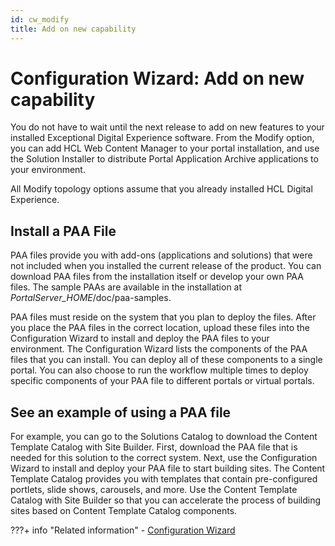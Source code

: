 ```yaml
---
id: cw_modify
title: Add on new capability
---
```


# Configuration Wizard: Add on new capability


You do not have to wait until the next release to add on new features to your installed Exceptional Digital Experience software. From the Modify option, you can add HCL Web Content Manager to your portal installation, and use the Solution Installer to distribute Portal Application Archive applications to your environment.

All Modify topology options assume that you already installed HCL Digital Experience.

## Install a PAA File

PAA files provide you with add-ons (applications and solutions) that were not included when you installed the current release of the product. You can download PAA files from the installation itself or develop your own PAA files. The sample PAAs are available in the installation at *PortalServer_HOME*/doc/paa-samples. 

PAA files must reside on the system that you plan to deploy the files. After you place the PAA files in the correct location, upload these files into the Configuration Wizard to install and deploy the PAA files to your environment. The Configuration Wizard lists the components of the PAA files that you can install. You can deploy all of these components to a single portal. You can also choose to run the workflow multiple times to deploy specific components of your PAA file to different portals or virtual portals.

## See an example of using a PAA file

For example, you can go to the Solutions Catalog to download the Content Template Catalog with Site Builder. First, download the PAA file that is needed for this solution to the correct system. Next, use the Configuration Wizard to install and deploy your PAA file to start building sites. The Content Template Catalog provides you with templates that contain pre-configured portlets, slide shows, carousels, and more. Use the Content Template Catalog with Site Builder so that you can accelerate the process of building sites based on Content Template Catalog components.

???+ info "Related information" 
    -   [Configuration Wizard](../../../portal_admin_tools/cfg_wizard/configuration/index.md)

